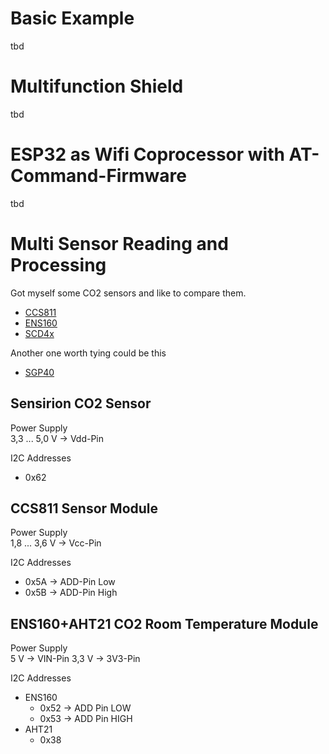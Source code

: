 # Basic Example
tbd

# Multifunction Shield
tbd

# ESP32 as Wifi Coprocessor with AT-Command-Firmware
tbd

# Multi Sensor Reading and Processing 
Got myself some CO2 sensors and like to compare them.  
- [CCS811](https://www.az-delivery.de/products/co2-gassensor-ccs811?variant=43961284067595)  
- [ENS160](https://www.ebay.de/itm/315089224848?itmmeta=01JH545T2H1F4BY6BSW9YKCXKX&hash=item495cc80490:g:pIkAAOSwLzNln8qE)  
- [SCD4x](https://www.amazon.de/Jevina-Gassensormodul-Erkennt-Kohlendioxidtemperatur-Feuchtigkeit/dp/B0CPHX4DSG/ref=pd_day0_d_sccl_3_6/257-2786381-1588211?pd_rd_w=1naQq&content-id=amzn1.sym.0f8cb1f5-d0ae-4ed8-b7c8-e1284e2ce458&pf_rd_p=0f8cb1f5-d0ae-4ed8-b7c8-e1284e2ce458&pf_rd_r=AZTDAPJDVQBBQ1C8FNYP&pd_rd_wg=t6t50&pd_rd_r=5fd559e8-1ddb-4d8e-b365-814866b32866&pd_rd_i=B0CPHX4DSG&psc=1)  

Another one worth tying could be this  
- [SGP40](https://www.amazon.de/Hailege-Dioxide-Formaldehyde-Monitoring-GY-SGP40/dp/B0CJY3SM8S/ref=pd_day0_d_sccl_3_1/257-2786381-1588211?pd_rd_w=1naQq&content-id=amzn1.sym.0f8cb1f5-d0ae-4ed8-b7c8-e1284e2ce458&pf_rd_p=0f8cb1f5-d0ae-4ed8-b7c8-e1284e2ce458&pf_rd_r=AZTDAPJDVQBBQ1C8FNYP&pd_rd_wg=t6t50&pd_rd_r=5fd559e8-1ddb-4d8e-b365-814866b32866&pd_rd_i=B0CJY3SM8S&psc=1)  

## Sensirion CO2 Sensor
Power Supply  
3,3 ... 5,0 V -> Vdd-Pin

I2C Addresses
- 0x62

## CCS811 Sensor Module
Power Supply  
1,8 ... 3,6 V -> Vcc-Pin

I2C Addresses
- 0x5A -> ADD-Pin Low
- 0x5B -> ADD-Pin High

## ENS160+AHT21 CO2 Room Temperature Module
Power Supply  
5 V -> VIN-Pin
3,3 V -> 3V3-Pin

I2C Addresses  
- ENS160
  - 0x52 -> ADD Pin LOW
  - 0x53 -> ADD Pin HIGH 
- AHT21
  - 0x38 